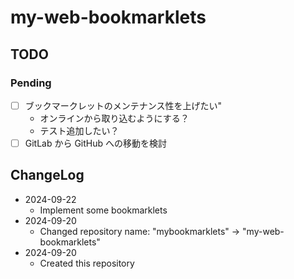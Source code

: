 # my-web-bookmarklets

## TODO

### Pending

- [ ] ブックマークレットのメンテナンス性を上げたい"
    - オンラインから取り込むようにする？
    - テスト追加したい？
- [ ] GitLab から GitHub への移動を検討

## ChangeLog

- 2024-09-22
    - Implement some bookmarklets
- 2024-09-20
    - Changed repository name: "mybookmarklets" -> "my-web-bookmarklets"
- 2024-09-20
    - Created this repository
